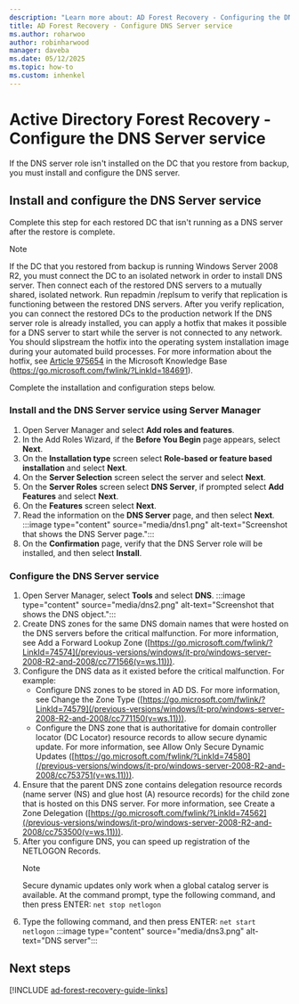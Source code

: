 ```yaml
---
description: "Learn more about: AD Forest Recovery - Configuring the DNS Server service"
title: AD Forest Recovery - Configure DNS Server service
ms.author: roharwoo
author: robinharwood
manager: daveba
ms.date: 05/12/2025
ms.topic: how-to
ms.custom: inhenkel
---
```

# Active Directory Forest Recovery - Configure the DNS Server service

If the DNS server role isn't installed on the DC that you restore from backup, you must install and configure the DNS server.

## Install and configure the DNS Server service

Complete this step for each restored DC that isn't running as a DNS server after the restore is complete.

> [!NOTE]
> If the DC that you restored from backup is running Windows Server 2008 R2, you must connect the DC to an isolated network in order to install DNS server. Then connect each of the restored DNS servers to a mutually shared, isolated network. Run repadmin /replsum to verify that replication is functioning between the restored DNS servers. After you verify replication, you can connect the restored DCs to the production network If the DNS server role is already installed, you can apply a hotfix that makes it possible for a DNS server to start while the server is not connected to any network. You should slipstream the hotfix into the operating system installation image during your automated build processes. For more information about the hotfix, see [Article 975654](https://go.microsoft.com/fwlink/?LinkId=184691) in the Microsoft Knowledge Base (https://go.microsoft.com/fwlink/?LinkId=184691).

Complete the installation and configuration steps below.

### Install and the DNS Server service using Server Manager

1. Open Server Manager and select **Add roles and features**.
1. In the Add Roles Wizard, if the **Before You Begin** page appears, select **Next**.
1. On the **Installation type** screen select **Role-based or feature based installation** and select **Next**.
1. On the **Server Selection** screen select the server and select **Next**.
1. On the **Server Roles** screen select **DNS Server**, if prompted select **Add Features** and select **Next**.
1. On the **Features** screen select **Next**.
1. Read the information on the **DNS Server** page, and then select **Next**.
    :::image type="content" source="media/dns1.png" alt-text="Screenshot that shows the DNS Server page.":::
1. On the **Confirmation** page, verify that the DNS Server role will be installed, and then select **Install**.

### Configure the DNS Server service

1. Open Server Manager, select **Tools** and select **DNS**.
   :::image type="content" source="media/dns2.png" alt-text="Screenshot that shows the DNS object.":::
1. Create DNS zones for the same DNS domain names that were hosted on the DNS servers before the critical malfunction. For more information, see Add a Forward Lookup Zone ([https://go.microsoft.com/fwlink/?LinkId=74574](/previous-versions/windows/it-pro/windows-server-2008-R2-and-2008/cc771566(v=ws.11))).
1. Configure the DNS data as it existed before the critical malfunction. For example:
   - Configure DNS zones to be stored in AD DS. For more information, see Change the Zone Type ([https://go.microsoft.com/fwlink/?LinkId=74579](/previous-versions/windows/it-pro/windows-server-2008-R2-and-2008/cc771150(v=ws.11))).
   - Configure the DNS zone that is authoritative for domain controller locator (DC Locator) resource records to allow secure dynamic update. For more information, see Allow Only Secure Dynamic Updates ([https://go.microsoft.com/fwlink/?LinkId=74580](/previous-versions/windows/it-pro/windows-server-2008-R2-and-2008/cc753751(v=ws.11))).
1. Ensure that the parent DNS zone contains delegation resource records (name server (NS) and glue host (A) resource records) for the child zone that is hosted on this DNS server. For more information, see Create a Zone Delegation ([https://go.microsoft.com/fwlink/?LinkId=74562](/previous-versions/windows/it-pro/windows-server-2008-R2-and-2008/cc753500(v=ws.11))).
1. After you configure DNS, you can speed up registration of the NETLOGON Records.
   > [!NOTE]
   > Secure dynamic updates only work when a global catalog server is available.
   At the command prompt, type the following command, and then press ENTER:
   `net stop netlogon`
1. Type the following command, and then press ENTER:
   `net start netlogon`
    :::image type="content" source="media/dns3.png" alt-text="DNS server":::

## Next steps

[!INCLUDE [ad-forest-recovery-guide-links](includes/ad-forest-recovery-guide-links.md)]
